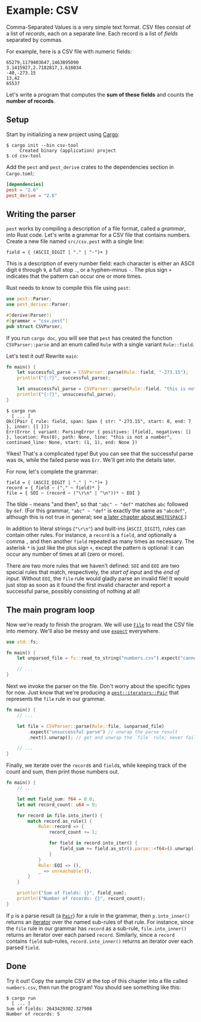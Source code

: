# Example: CSV

Comma-Separated Values is a very simple text format. CSV files consist of a
list of *records*, each on a separate line. Each record is a list of *fields*
separated by commas.

For example, here is a CSV file with numeric fields:

```
65279,1179403647,1463895090
3.1415927,2.7182817,1.618034
-40,-273.15
13,42
65537
```

Let's write a program that computes the **sum of these fields** and counts the
**number of records**.

## Setup

Start by initializing a new project using [Cargo]:

```shell
$ cargo init --bin csv-tool
     Created binary (application) project
$ cd csv-tool
```

Add the `pest` and `pest_derive` crates to the dependencies section in `Cargo.toml`:

```toml
[dependencies]
pest = "2.6"
pest_derive = "2.6"
```

## Writing the parser

`pest` works by compiling a description of a file format, called a *grammar*,
into Rust code. Let's write a grammar for a CSV file that contains numbers.
Create a new file named `src/csv.pest` with a single line:

```pest
field = { (ASCII_DIGIT | "." | "-")+ }
```

This is a description of every number field: each character is either an ASCII
digit `0` through `9`, a full stop `.`, or a hyphen&ndash;minus `-`. The plus
sign `+` indicates that the pattern can occur one or more times.

Rust needs to know to compile this file using `pest`:

```rust
use pest::Parser;
use pest_derive::Parser;

#[derive(Parser)]
#[grammar = "csv.pest"]
pub struct CSVParser;
```

If you run `cargo doc`, you will see that `pest` has created the function
`CSVParser::parse` and an enum called `Rule` with a single variant
`Rule::field`.

Let's test it out! Rewrite `main`:

```rust
fn main() {
    let successful_parse = CSVParser::parse(Rule::field, "-273.15");
    println!("{:?}", successful_parse);

    let unsuccessful_parse = CSVParser::parse(Rule::field, "this is not a number");
    println!("{:?}", unsuccessful_parse);
}
```

```shell
$ cargo run
  [ ... ]
Ok([Pair { rule: field, span: Span { str: "-273.15", start: 0, end: 7 }, inner: [] }])
Err(Error { variant: ParsingError { positives: [field], negatives: [] }, location: Pos(0), path: None, line: "this is not a number", continued_line: None, start: (1, 1), end: None })
```

Yikes! That's a complicated type! But you can see that the successful parse was
`Ok`, while the failed parse was `Err`. We'll get into the details later.

For now, let's complete the grammar:

```pest
field = { (ASCII_DIGIT | "." | "-")+ }
record = { field ~ ("," ~ field)* }
file = { SOI ~ (record ~ ("\r\n" | "\n"))* ~ EOI }
```

The tilde `~` means "and then", so that `"abc" ~ "def"` matches `abc` followed
by `def`. (For this grammar, `"abc" ~ "def"` is exactly the same as `"abcdef"`,
although this is not true in general; see [a later chapter about
`WHITESPACE`].)

In addition to literal strings (`"\r\n"`) and built-ins (`ASCII_DIGIT`), rules
can contain other rules. For instance, a `record` is a `field`, and optionally
a comma `,` and then another `field` repeated as many times as necessary. The
asterisk `*` is just like the plus sign `+`, except the pattern is optional: it
can occur any number of times at all (zero or more).

There are two more rules that we haven't defined: `SOI` and `EOI` are two
special rules that match, respectively, the *start of input* and the *end of
input*. Without `EOI`, the `file` rule would gladly parse an invalid file! It
would just stop as soon as it found the first invalid character and report a
successful parse, possibly consisting of nothing at all!

## The main program loop

Now we're ready to finish the program. We will use [`File`] to read the CSV
file into memory. We'll also be messy and use [`expect`] everywhere.

```rust
use std::fs;

fn main() {
    let unparsed_file = fs::read_to_string("numbers.csv").expect("cannot read file");

    // ...
}
```

Next we invoke the parser on the file. Don't worry about the specific types for
now. Just know that we're producing a [`pest::iterators::Pair`] that represents
the `file` rule in our grammar.

```rust
fn main() {
    // ...

    let file = CSVParser::parse(Rule::file, &unparsed_file)
        .expect("unsuccessful parse") // unwrap the parse result
        .next().unwrap(); // get and unwrap the `file` rule; never fails

    // ...
}
```

Finally, we iterate over the `record`s and `field`s, while keeping track of the
count and sum, then print those numbers out.

```rust
fn main() {
    // ...

    let mut field_sum: f64 = 0.0;
    let mut record_count: u64 = 0;

    for record in file.into_iter() {
        match record.as_rule() {
            Rule::record => {
                record_count += 1;

                for field in record.into_iter() {
                    field_sum += field.as_str().parse::<f64>().unwrap();
                }
            }
            Rule::EOI => (),
            _ => unreachable!(),
        }
    }

    println!("Sum of fields: {}", field_sum);
    println!("Number of records: {}", record_count);
}
```

If `p` is a parse result (a [`Pair`]) for a rule in the grammar, then
`p.into_inner()` returns an [iterator] over the named sub-rules of that rule.
For instance, since the `file` rule in our grammar has `record` as a sub-rule,
`file.into_inner()` returns an iterator over each parsed `record`. Similarly,
since a `record` contains `field` sub-rules, `record.into_inner()` returns an
iterator over each parsed `field`.

## Done

Try it out! Copy the sample CSV at the top of this chapter into a file called
`numbers.csv`, then run the program! You should see something like this:

```shell
$ cargo run
  [ ... ]
Sum of fields: 2643429302.327908
Number of records: 5
```

[Cargo]: https://doc.rust-lang.org/cargo/
[a later chapter about `WHITESPACE`]: ../grammars/syntax.html
[`File`]: https://doc.rust-lang.org/std/fs/struct.File.html
[`expect`]: https://doc.rust-lang.org/std/option/enum.Option.html#method.expect
[`pest::iterators::Pair`]: https://docs.rs/pest/2.0/pest/iterators/struct.Pair.html
[`Pair`]: https://docs.rs/pest/2.0/pest/iterators/struct.Pair.html
[iterator]: https://doc.rust-lang.org/std/iter/index.html
